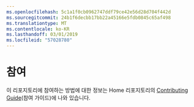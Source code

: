 ```yaml
---
ms.openlocfilehash: 5c1a1f0cb0962747ddf79ce42e56d28d704f442d
ms.sourcegitcommit: 24b1f6decbb17bb22a45166e5fdb0845c65af498
ms.translationtype: MT
ms.contentlocale: ko-KR
ms.lasthandoff: 03/01/2019
ms.locfileid: "57028780"
---
```

<a name="contributing"></a>참여
======

이 리포지토리에 참여하는 방법에 대한 정보는 Home 리포지토리의 [Contributing Guide](https://github.com/aspnet/Home/blob/dev/CONTRIBUTING.md)(참여 가이드)에 나와 있습니다.
